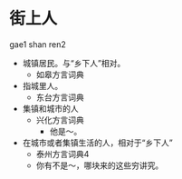 # 街上人
gae1 shan ren2
+ 城镇居民。与“乡下人”相对。
  * 如皋方言词典
+ 指城里人。
  * 东台方言词典
+ 集镇和城市的人
  * 兴化方言词典
    - 他是～。
+ 在城市或者集镇生活的人，相对于“乡下人”
  * 泰州方言词典4
  - 你有不是～，哪块来的这些穷讲究。
